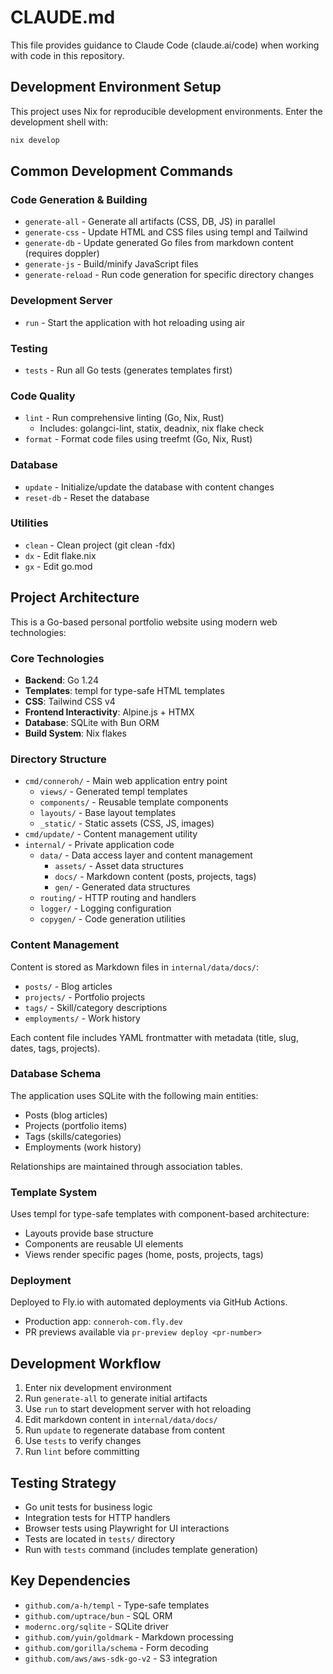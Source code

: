 # CLAUDE.md

This file provides guidance to Claude Code (claude.ai/code) when working with code in this repository.

## Development Environment Setup

This project uses Nix for reproducible development environments. Enter the development shell with:

```bash
nix develop
```

## Common Development Commands

### Code Generation & Building
- `generate-all` - Generate all artifacts (CSS, DB, JS) in parallel
- `generate-css` - Update HTML and CSS files using templ and Tailwind
- `generate-db` - Update generated Go files from markdown content (requires doppler)
- `generate-js` - Build/minify JavaScript files
- `generate-reload` - Run code generation for specific directory changes

### Development Server
- `run` - Start the application with hot reloading using air

### Testing
- `tests` - Run all Go tests (generates templates first)

### Code Quality
- `lint` - Run comprehensive linting (Go, Nix, Rust)
  - Includes: golangci-lint, statix, deadnix, nix flake check
- `format` - Format code files using treefmt (Go, Nix, Rust)

### Database
- `update` - Initialize/update the database with content changes
- `reset-db` - Reset the database

### Utilities
- `clean` - Clean project (git clean -fdx)
- `dx` - Edit flake.nix
- `gx` - Edit go.mod

## Project Architecture

This is a Go-based personal portfolio website using modern web technologies:

### Core Technologies
- **Backend**: Go 1.24
- **Templates**: templ for type-safe HTML templates
- **CSS**: Tailwind CSS v4
- **Frontend Interactivity**: Alpine.js + HTMX
- **Database**: SQLite with Bun ORM
- **Build System**: Nix flakes

### Directory Structure
- `cmd/conneroh/` - Main web application entry point
  - `views/` - Generated templ templates
  - `components/` - Reusable template components
  - `layouts/` - Base layout templates
  - `_static/` - Static assets (CSS, JS, images)
- `cmd/update/` - Content management utility
- `internal/` - Private application code
  - `data/` - Data access layer and content management
    - `assets/` - Asset data structures
    - `docs/` - Markdown content (posts, projects, tags)
    - `gen/` - Generated data structures
  - `routing/` - HTTP routing and handlers
  - `logger/` - Logging configuration
  - `copygen/` - Code generation utilities

### Content Management

Content is stored as Markdown files in `internal/data/docs/`:
- `posts/` - Blog articles
- `projects/` - Portfolio projects
- `tags/` - Skill/category descriptions
- `employments/` - Work history

Each content file includes YAML frontmatter with metadata (title, slug, dates, tags, projects).

### Database Schema

The application uses SQLite with the following main entities:
- Posts (blog articles)
- Projects (portfolio items)
- Tags (skills/categories)
- Employments (work history)

Relationships are maintained through association tables.

### Template System

Uses templ for type-safe templates with component-based architecture:
- Layouts provide base structure
- Components are reusable UI elements
- Views render specific pages (home, posts, projects, tags)

### Deployment

Deployed to Fly.io with automated deployments via GitHub Actions.
- Production app: `conneroh-com.fly.dev`
- PR previews available via `pr-preview deploy <pr-number>`

## Development Workflow

1. Enter nix development environment
2. Run `generate-all` to generate initial artifacts
3. Use `run` to start development server with hot reloading
4. Edit markdown content in `internal/data/docs/`
5. Run `update` to regenerate database from content
6. Use `tests` to verify changes
7. Run `lint` before committing

## Testing Strategy

- Go unit tests for business logic
- Integration tests for HTTP handlers
- Browser tests using Playwright for UI interactions
- Tests are located in `tests/` directory
- Run with `tests` command (includes template generation)

## Key Dependencies

- `github.com/a-h/templ` - Type-safe templates
- `github.com/uptrace/bun` - SQL ORM
- `modernc.org/sqlite` - SQLite driver
- `github.com/yuin/goldmark` - Markdown processing
- `github.com/gorilla/schema` - Form decoding
- `github.com/aws/aws-sdk-go-v2` - S3 integration
